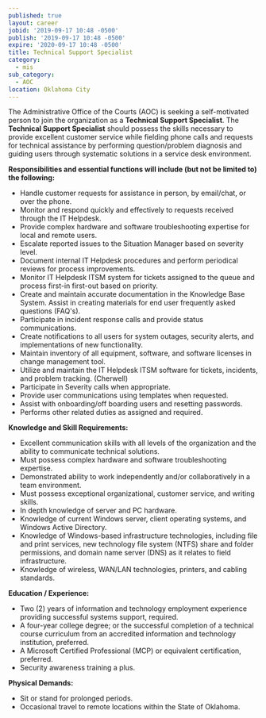 ```yaml
---
published: true
layout: career
jobid: '2019-09-17 10:48 -0500'
publish: '2019-09-17 10:48 -0500'
expire: '2020-09-17 10:48 -0500'
title: Technical Support Specialist
category:
  - mis
sub_category:
  - AOC
location: Oklahoma City
---
```



The Administrative Office of the Courts (AOC) is seeking a self-motivated person to join the organization as a **Technical Support Specialist**.  The **Technical Support Specialist** should possess the skills necessary to provide excellent customer service while fielding phone calls and requests for technical assistance by performing question/problem diagnosis and guiding users through systematic solutions in a service desk environment.  

**Responsibilities and essential functions will include (but not be limited to) the following:**  
- Handle customer requests for assistance in person, by email/chat, or over the phone.
- Monitor and respond quickly and effectively to requests received through the IT Helpdesk. 
- Provide complex hardware and software troubleshooting expertise for local and remote users.
- Escalate reported issues to the Situation Manager based on severity level.
- Document internal IT Helpdesk procedures and perform periodical reviews for process improvements.
- Monitor IT Helpdesk ITSM system for tickets assigned to the queue and process first-in first-out based on priority.   
- Create and maintain accurate documentation in the Knowledge Base System.  Assist in creating materials for end user frequently asked questions (FAQ's). 
- Participate in incident response calls and provide status communications.
- Create notifications to all users for system outages, security alerts, and implementations of new functionality.
- Maintain inventory of all equipment, software, and software licenses in change management tool.
- Utilize and maintain the IT Helpdesk ITSM software for tickets, incidents, and problem tracking.  (Cherwell)
- Participate in Severity calls when appropriate.
- Provide user communications using templates when requested.
- Assist with onboarding/off boarding users and resetting passwords.
- Performs other related duties as assigned and required.


**Knowledge and Skill Requirements:**  
- Excellent communication skills with all levels of the organization and the ability to communicate technical solutions.
- Must possess complex hardware and software troubleshooting expertise.
- Demonstrated ability to work independently and/or collaboratively in a team environment.
- Must possess exceptional organizational, customer service, and writing skills.
- In depth knowledge of server and PC hardware.
- Knowledge of current Windows server, client operating systems, and Windows Active Directory.
- Knowledge of Windows-based infrastructure technologies, including file and print services, new technology file system (NTFS) share and folder permissions, and domain name server (DNS) as it relates to field infrastructure.
- Knowledge of wireless, WAN/LAN technologies, printers, and cabling standards.

**Education / Experience:**  
- Two (2) years of information and technology employment experience providing successful systems support, required.
- A four-year college degree; or the successful completion of a technical course curriculum from an accredited information and technology institution, preferred.
- A Microsoft Certified Professional (MCP) or equivalent certification, preferred.
- Security awareness training a plus.

**Physical Demands:**  
- Sit or stand for prolonged periods.
- Occasional travel to remote locations within the State of Oklahoma.

